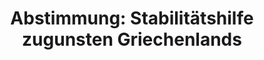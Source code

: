---
abstimmung:
  abstimmung: 1
  bundestagssitzung: 118
  datum: 19. August 2015
  legislaturperiode: 18
categories:
- Finanzen
data:
- title: Abstimmungsergebnis 20150819_1-data.pdf
  url: /res/abstimmungsliste/20150819_1-data.pdf
- title: Abstimmungsergebnis 20150819_1_xls-data.csv
  url: /res/abstimmungsliste/csv/20150819_1_xls-data.csv
documents:
- local: /res/abstimmungsdaten/018-118-01/1805780.pdf
  title: Drucksache 18/05780.pdf
  url: http://dip21.bundestag.de/dip21/btd/18/057/1805780.pdf
ergebnis:
  cdu/csu:
    enthaltung: 3
    gesamt: 311
    ja: 228
    nein: 63
    nichtabgegeben: 17
    ungueltig: 0
  die.linke:
    enthaltung: 7
    gesamt: 64
    ja: 0
    nein: 45
    nichtabgegeben: 12
    ungueltig: 0
  file: 20150819_1_xls-data.csv
  gruenen:
    enthaltung: 8
    gesamt: 63
    ja: 52
    nein: 1
    nichtabgegeben: 2
    ungueltig: 0
  spd:
    enthaltung: 0
    gesamt: 193
    ja: 173
    nein: 4
    nichtabgegeben: 16
    ungueltig: 0
layout: abstimmung
links:
- title: https://www.bundestag.de/parlament/plenum/abstimmung/abstimmung?id=355
  url: https://www.bundestag.de/parlament/plenum/abstimmung/abstimmung?id=355
- title: http://www.abgeordnetenwatch.de/gewaehrung_eines_86_mrd_euro_kreditpakets_fuer_griechenland-1105-762.html
  url: http://www.abgeordnetenwatch.de/gewaehrung_eines_86_mrd_euro_kreditpakets_fuer_griechenland-1105-762.html
preview: 'Deutscher Bundestag


  118. Sitzung des Deutschen Bundestages

  am Mittwoch, 19.August 2015


  Endgültiges Ergebnis der Namentlichen Abstimmung Nr. 1


  Antrag des Bundesministeriums der Finanzen

  Stabilitätshilfe zugunsten Griechenlands

  Einholung eines zustimmenden Beschlusses des Deutschen Bundestages, der Hellenischen

  Republik Stabilitätshilfe in Form einer Finanzhilfefazilität zu gewähren sowie zur

  Vereinbarung über ein Memorandum of Understanding zwischen der Hellenischen

  Republik und dem Europäischen Stabiltitätsmechanismus (ESM)

  Drucksache 18/5780


  Abgegebene Stimmen insgesamt:


  584


  Nicht abgegebene Stimmen:

  Ja-Stimmen:


  47

  453


  Nein-Stimmen:


  113


  Enthaltungen:


  18


  Ungültige:


  Berlin, den 19.08.2015


  0


  Beginn: 12:00

  Ende: 12:03

  '
tags:
- EU
- Griechenland
- Stabilisierung
title: 'Abstimmung: Stabilitätshilfe zugunsten Griechenlands'
---